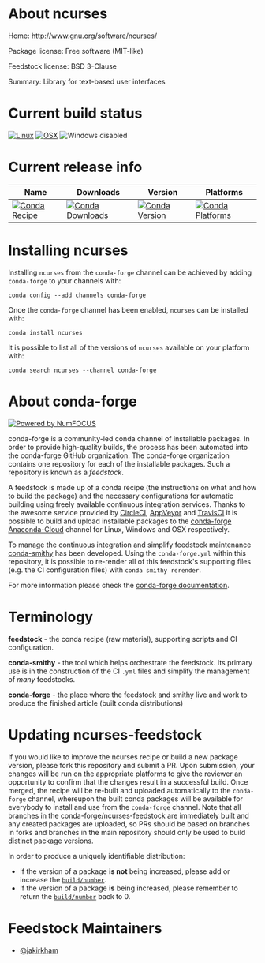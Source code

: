<!--
# -*- mode: jinja -*-
-->

About ncurses
=============

Home: http://www.gnu.org/software/ncurses/

Package license: Free software (MIT-like)

Feedstock license: BSD 3-Clause

Summary: Library for text-based user interfaces



Current build status
====================

[![Linux](https://img.shields.io/circleci/project/github/conda-forge/ncurses-feedstock/master.svg?label=Linux)](https://circleci.com/gh/conda-forge/ncurses-feedstock)
[![OSX](https://img.shields.io/travis/conda-forge/ncurses-feedstock/master.svg?label=macOS)](https://travis-ci.org/conda-forge/ncurses-feedstock)
![Windows disabled](https://img.shields.io/badge/Windows-disabled-lightgrey.svg)

Current release info
====================

| Name | Downloads | Version | Platforms |
| --- | --- | --- | --- |
| [![Conda Recipe](https://img.shields.io/badge/recipe-ncurses-green.svg)](https://anaconda.org/conda-forge/ncurses) | [![Conda Downloads](https://img.shields.io/conda/dn/conda-forge/ncurses.svg)](https://anaconda.org/conda-forge/ncurses) | [![Conda Version](https://img.shields.io/conda/vn/conda-forge/ncurses.svg)](https://anaconda.org/conda-forge/ncurses) | [![Conda Platforms](https://img.shields.io/conda/pn/conda-forge/ncurses.svg)](https://anaconda.org/conda-forge/ncurses) |

Installing ncurses
==================

Installing `ncurses` from the `conda-forge` channel can be achieved by adding `conda-forge` to your channels with:

```
conda config --add channels conda-forge
```

Once the `conda-forge` channel has been enabled, `ncurses` can be installed with:

```
conda install ncurses
```

It is possible to list all of the versions of `ncurses` available on your platform with:

```
conda search ncurses --channel conda-forge
```


About conda-forge
=================

[![Powered by NumFOCUS](https://img.shields.io/badge/powered%20by-NumFOCUS-orange.svg?style=flat&colorA=E1523D&colorB=007D8A)](http://numfocus.org)

conda-forge is a community-led conda channel of installable packages.
In order to provide high-quality builds, the process has been automated into the
conda-forge GitHub organization. The conda-forge organization contains one repository
for each of the installable packages. Such a repository is known as a *feedstock*.

A feedstock is made up of a conda recipe (the instructions on what and how to build
the package) and the necessary configurations for automatic building using freely
available continuous integration services. Thanks to the awesome service provided by
[CircleCI](https://circleci.com/), [AppVeyor](https://www.appveyor.com/)
and [TravisCI](https://travis-ci.org/) it is possible to build and upload installable
packages to the [conda-forge](https://anaconda.org/conda-forge)
[Anaconda-Cloud](https://anaconda.org/) channel for Linux, Windows and OSX respectively.

To manage the continuous integration and simplify feedstock maintenance
[conda-smithy](https://github.com/conda-forge/conda-smithy) has been developed.
Using the ``conda-forge.yml`` within this repository, it is possible to re-render all of
this feedstock's supporting files (e.g. the CI configuration files) with ``conda smithy rerender``.

For more information please check the [conda-forge documentation](https://conda-forge.org/docs/).

Terminology
===========

**feedstock** - the conda recipe (raw material), supporting scripts and CI configuration.

**conda-smithy** - the tool which helps orchestrate the feedstock.
                   Its primary use is in the construction of the CI ``.yml`` files
                   and simplify the management of *many* feedstocks.

**conda-forge** - the place where the feedstock and smithy live and work to
                  produce the finished article (built conda distributions)


Updating ncurses-feedstock
==========================

If you would like to improve the ncurses recipe or build a new
package version, please fork this repository and submit a PR. Upon submission,
your changes will be run on the appropriate platforms to give the reviewer an
opportunity to confirm that the changes result in a successful build. Once
merged, the recipe will be re-built and uploaded automatically to the
`conda-forge` channel, whereupon the built conda packages will be available for
everybody to install and use from the `conda-forge` channel.
Note that all branches in the conda-forge/ncurses-feedstock are
immediately built and any created packages are uploaded, so PRs should be based
on branches in forks and branches in the main repository should only be used to
build distinct package versions.

In order to produce a uniquely identifiable distribution:
 * If the version of a package **is not** being increased, please add or increase
   the [``build/number``](https://conda.io/docs/user-guide/tasks/build-packages/define-metadata.html#build-number-and-string).
 * If the version of a package **is** being increased, please remember to return
   the [``build/number``](https://conda.io/docs/user-guide/tasks/build-packages/define-metadata.html#build-number-and-string)
   back to 0.

Feedstock Maintainers
=====================

* [@jakirkham](https://github.com/jakirkham/)

